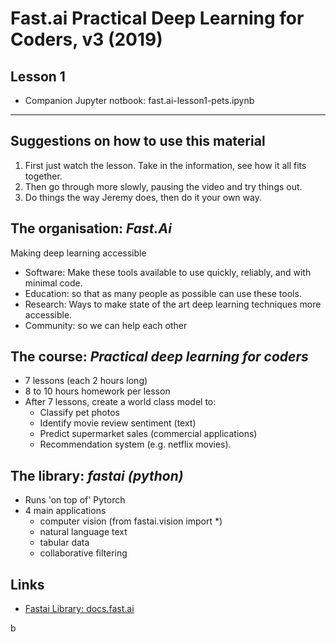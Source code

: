 # Fast.ai Practical Deep Learning for Coders, v3 (2019)

## Lesson 1

- Companion Jupyter notbook: fast.ai-lesson1-pets.ipynb

----

## Suggestions on how to use this material

1. First just watch the lesson. Take in the information, see how it all fits together.
2. Then go through more slowly, pausing the video and try things out.
3. Do things the way Jeremy does, then do it your own way.

## The organisation: *Fast.Ai*

Making deep learning accessible

- Software: Make these tools available to use quickly, reliably, and with minimal code.
- Education: so that as many people as possible can use these tools.
- Research: Ways to make state of the art deep learning techniques more accessible.
- Community: so we can help each other

## The course: *Practical deep learning for coders*

- 7 lessons (each 2 hours long)
- 8 to 10 hours homework per lesson
- After 7 lessons, create a world class model to:
  - Classify pet photos
  - Identify movie review sentiment (text)
  - Predict supermarket sales (commercial applications)
  - Recommendation system (e.g. netflix movies).

## The library: *fastai (python)*

- Runs 'on top of' Pytorch
- 4 main applications
  - computer vision (from fastai.vision import *)
  - natural language text
  - tabular data
  - collaborative filtering




## Links

- [Fastai Library: docs.fast.ai](docs.fast.ai)

b